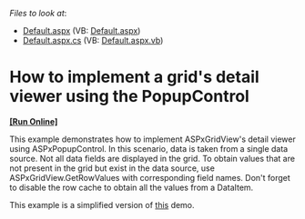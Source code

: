 <!-- default file list -->
*Files to look at*:

* [Default.aspx](./CS/Default.aspx) (VB: [Default.aspx](./VB/Default.aspx))
* [Default.aspx.cs](./CS/Default.aspx.cs) (VB: [Default.aspx.vb](./VB/Default.aspx.vb))
<!-- default file list end -->
# How to implement a grid's detail viewer using the PopupControl
<!-- run online -->
**[[Run Online]](https://codecentral.devexpress.com/t229814/)**
<!-- run online end -->


<p>This example demonstrates how to implement ASPxGridView's detail viewer using ASPxPopupControl. In this scenario, data is taken from a single data source. Not all data fields are displayed in the grid. To obtain values that are not present in the grid but exist in the data source, use ASPxGridView.GetRowValues with corresponding field names. Don't forget to disable the row cache to obtain all the values from a DataItem.</p>
<p>This example is a simplified version of <a href="http://demos.devexpress.com/aspxgridviewdemos/templates/template.aspx">this</a> demo.</p>

<br/>


